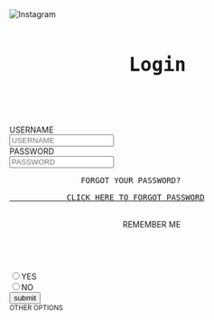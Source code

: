 <!DOCTYPE html>
<html lang="en">
<head>
<meta charset="UTF-8">
<meta http-equiv="X-UA-Compatible" content="IE=edge">
<meta name="viewport" content="width=<device-width>, initial-scale=1.0">
<title>Document</title>
</head>
<body>
<img SRC="https://www.instagram.com/static/images/web/logged_out_wordmark.png/7a252de00b20.png" alt="Instagram">
<br>
<SPAN><PRE><header><big><b><H1> Login</H1></b></big></header></PRE></SPAN>
<FORM>
<BR>
<SPAN>
<label>USERNAME</label>
<BR>
<input type="text" placeholder="USERNAME">
<BR>
<label>PASSWORD</label>
<BR>
<input type="password" placeholder="PASSWORD"><BR>
<footer><PRE>               FORGOT YOUR PASSWORD?</PRE></footer>
    <footer><PRE><A href="https://www.instagram.com/accounts/password/reset/">            CLICK HERE TO FORGOT PASSWORD</A></PRE></footer>
<BR>
<header>REMEMBER ME</header> 
    <BR>
<label for="YES">
        <INPUT type="radio" value="YES"  name="YES" id="YES">YES</label>
            <BR>
                <label for="NO"><INPUT type="radio" value="NO" name="YES" id="NO">NO</label>
                    <BR>
                        </label>
<button>submit</button>
</span>
<BR>
<SMALL>OTHER OPTIONS</SMALL>
</FORM>
</body>
</html>
